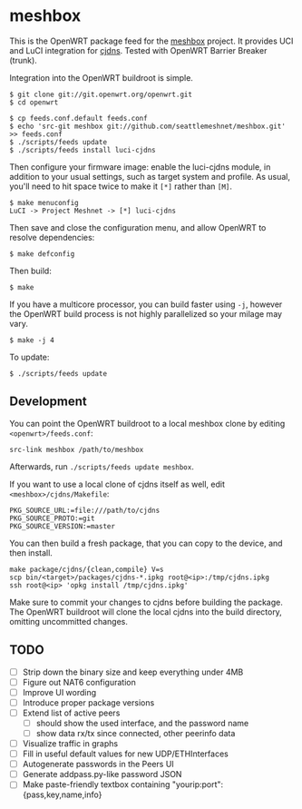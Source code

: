 meshbox
=======

This is the OpenWRT package feed for the [meshbox][meshbox] project. It provides UCI and LuCI integration for [cjdns][cjdns]. Tested with OpenWRT Barrier Breaker (trunk).

[meshbox]: http://fund.meshwith.me
[cjdns]: https://github.com/cjdelisle/cjdns

Integration into the OpenWRT buildroot is simple.

    $ git clone git://git.openwrt.org/openwrt.git
    $ cd openwrt

    $ cp feeds.conf.default feeds.conf
    $ echo 'src-git meshbox git://github.com/seattlemeshnet/meshbox.git' >> feeds.conf
    $ ./scripts/feeds update
    $ ./scripts/feeds install luci-cjdns

Then configure your firmware image: enable the luci-cjdns module, in addition to your usual settings, such as target system and profile. As usual, you'll need to hit space twice to make it `[*]` rather than `[M]`.

    $ make menuconfig
    LuCI -> Project Meshnet -> [*] luci-cjdns

Then save and close the configuration menu, and allow OpenWRT to resolve dependencies:

    $ make defconfig

Then build:

    $ make

If you have a multicore processor, you can build faster using `-j`, however the OpenWRT build process is not highly parallelized so your milage may vary.

    $ make -j 4

To update:

    $ ./scripts/feeds update


Development
-----------

You can point the OpenWRT buildroot to a local meshbox clone by editing `<openwrt>/feeds.conf`:

    src-link meshbox /path/to/meshbox

Afterwards, run `./scripts/feeds update meshbox`.

If you want to use a local clone of cjdns itself as well, edit `<meshbox>/cjdns/Makefile`:

    PKG_SOURCE_URL:=file:///path/to/cjdns
    PKG_SOURCE_PROTO:=git
    PKG_SOURCE_VERSION:=master

You can then build a fresh package, that you can copy to the device, and then install.

    make package/cjdns/{clean,compile} V=s
    scp bin/<target>/packages/cjdns-*.ipkg root@<ip>:/tmp/cjdns.ipkg
    ssh root@<ip> 'opkg install /tmp/cjdns.ipkg'

Make sure to commit your changes to cjdns before building the package. The OpenWRT buildroot will clone the local cjdns into the build directory, omitting uncommitted changes.


TODO
----

- [ ] Strip down the binary size and keep everything under 4MB
- [ ] Figure out NAT6 configuration
- [ ] Improve UI wording
- [ ] Introduce proper package versions
- [ ] Extend list of active peers
  - [ ] should show the used interface, and the password name
  - [ ] show data rx/tx since connected, other peerinfo data
- [ ] Visualize traffic in graphs
- [ ] Fill in useful default values for new UDP/ETHInterfaces
- [ ] Autogenerate passwords in the Peers UI
- [ ] Generate addpass.py-like password JSON
- [ ] Make paste-friendly textbox containing "yourip:port":{pass,key,name,info}
